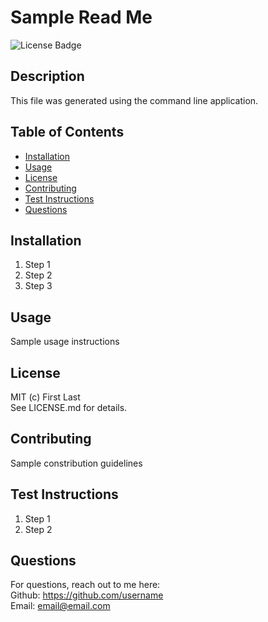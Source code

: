   # Sample Read Me 
  ![License Badge](https://img.shields.io/badge/License-MIT-Green)
  
  ## Description 
  This file was generated using the command line application.

  ## Table of Contents
  * [Installation](#installation)
  * [Usage](#usage)
  * [License](#license)
  * [Contributing](#contributing)
  * [Test Instructions](#test-instructions)
  * [Questions](#questions)

  ## Installation
    
1. Step 1   
2. Step 2   
3. Step 3

  ## Usage
  Sample usage instructions

  ## License
  MIT (c) First Last   
  See LICENSE.md for details.

  ## Contributing
  Sample constribution guidelines

  ## Test Instructions
    
1. Step 1   
2. Step 2

  ## Questions
  For questions, reach out to me here:  
  Github: https://github.com/username  
  Email: [email@email.com](mailto:email@email.com)
  